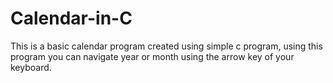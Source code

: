 # Calendar-in-C
This is a basic calendar program created using simple c program, using this program you can navigate year or month using the arrow key of your keyboard.
